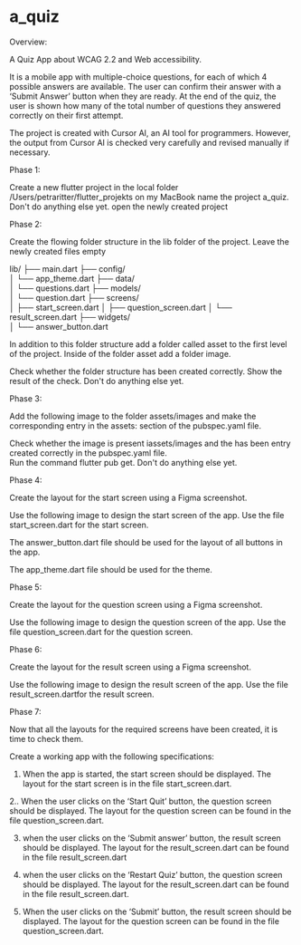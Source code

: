 # a_quiz

Overview:

A Quiz App about WCAG 2.2 and Web accessibility.

It is a mobile app with multiple-choice questions, for each of which 4 possible answers are available. The user can confirm their answer with a ‘Submit Answer’ button when they are ready. At the end of the quiz, the user is shown how many of the total number of questions they answered correctly on their first attempt. 

The project is created with Cursor AI, an AI tool for programmers. However, the output from Cursor AI is checked very carefully and revised manually if necessary.


Phase 1:

Create a new flutter project in the local folder /Users/petraritter/flutter_projekts on my MacBook name the project a_quiz.
Don't do anything else yet.
open the newly created project

Phase 2:

Create the flowing folder structure in the lib folder of the project.
Leave the newly created files empty

lib/
├── main.dart
├── config/       
  │   └── app_theme.dart
├── data/            
  │   └── questions.dart
├── models/           
  │   └── question.dart
├── screens/           
  │   ├── start_screen.dart
  │   ├── question_screen.dart
  │   └── result_screen.dart
├── widgets/           
  │   └── answer_button.dart

In addition to this folder structure add a folder called asset to the first level of the project. Inside of the folder asset  add a folder image.

Check whether the folder structure has been created correctly.  Show the result of the check.
Don't do anything else yet.	

Phase 3:

Add the following image to the  folder assets/images and make the corresponding entry in the assets: section of the pubspec.yaml file.

Check whether the image is present iassets/images and the has been entry created correctly in the pubspec.yaml file.  
Run the command flutter pub get.
Don't do anything else yet.	


Phase 4:

Create the layout for the start screen using a Figma screenshot.

Use the following image to design 
the start screen of the app. Use the file start_screen.dart for the start screen. 

The answer_button.dart file should be used for the layout of all buttons in the app. 

The app_theme.dart file should be used for the theme.


Phase 5:

Create the layout for the question screen using a Figma screenshot.

Use the following image to design 
the question screen of the app. Use the file question_screen.dart for the question screen.


Phase 6:

Create the layout for the result screen using a Figma screenshot.

Use the following image to design 
the result screen of the app. Use the file result_screen.dartfor the result screen.


Phase 7:

Now that all the layouts for the required screens have been created, it is time to check them.

Create a working app with the following specifications:

1. When the app is started, the start screen should be displayed. The layout for the start screen is in the file start_screen.dart.


2.. When the user clicks on the ‘Start Quit’ button, the question screen should be displayed. The layout for the question screen can be found in the file question_screen.dart.

3. when the user clicks on the ‘Submit answer’ button, the result screen should be displayed. The layout for the result_screen.dart can be found in the file result_screen.dart

4. when the user clicks on the ‘Restart Quiz’ button, the question screen should be displayed. The layout for the result_screen.dart can be found in the file result_screen.dart.

5. When the user clicks on the ‘Submit’ button, the result screen should be displayed. The layout for the question screen can be found in the file question_screen.dart. 

